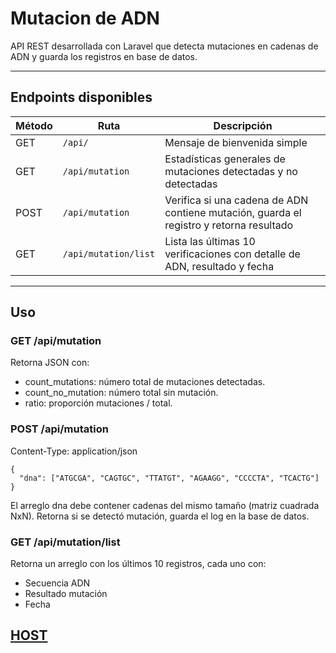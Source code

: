 # Mutacion de ADN

API REST desarrollada con Laravel que detecta mutaciones en cadenas de ADN y guarda los registros en base de datos.

---

## Endpoints disponibles

| Método | Ruta                 | Descripción                                                                             |
| ------ | -------------------- | --------------------------------------------------------------------------------------- |
| GET    | `/api/`              | Mensaje de bienvenida simple                                                            |
| GET    | `/api/mutation`      | Estadísticas generales de mutaciones detectadas y no detectadas                         |
| POST   | `/api/mutation`      | Verifica si una cadena de ADN contiene mutación, guarda el registro y retorna resultado |
| GET    | `/api/mutation/list` | Lista las últimas 10 verificaciones con detalle de ADN, resultado y fecha               |

---

## Uso

### GET /api/mutation

Retorna JSON con:

-   count_mutations: número total de mutaciones detectadas.
-   count_no_mutation: número total sin mutación.
-   ratio: proporción mutaciones / total.

### POST /api/mutation

Content-Type: application/json

```
{
  "dna": ["ATGCGA", "CAGTGC", "TTATGT", "AGAAGG", "CCCCTA", "TCACTG"]
}
```

El arreglo dna debe contener cadenas del mismo tamaño (matriz cuadrada NxN).
Retorna si se detectó mutación, guarda el log en la base de datos.

### GET /api/mutation/list

Retorna un arreglo con los últimos 10 registros, cada uno con:

-   Secuencia ADN
-   Resultado mutación
-   Fecha

## [HOST](https://dna-production.up.railway.app/api)

